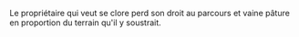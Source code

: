   
 Le propriétaire qui veut se clore perd son droit au parcours et vaine pâture en proportion du terrain qu'il y soustrait.  

  
